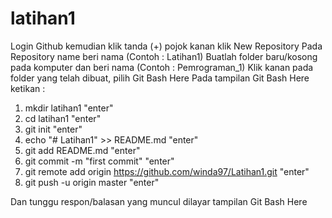 # latihan1
Login Github kemudian klik tanda (+) pojok kanan klik New Repository
Pada Repository name beri nama (Contoh : Latihan1)
Buatlah folder baru/kosong pada komputer dan beri nama (Contoh : Pemrograman_1)
Klik kanan pada folder yang telah dibuat, pilih Git Bash Here
Pada tampilan Git Bash Here ketikan :
  1.  mkdir latihan1 "enter"
  2.  cd latihan1 "enter"
  3.  git init "enter"
  4.  echo "# Latihan1" >> README.md "enter"
  5.  git add README.md "enter"
  6.  git commit -m "first commit"  "enter"
  7.  git remote add origin https://github.com/winda97/Latihan1.git "enter"
  8.  git push -u origin master "enter"
  
Dan tunggu respon/balasan yang muncul dilayar tampilan Git Bash Here
